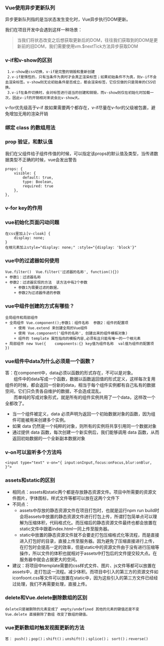 ### Vue使用异步更新队列
异步更新队列指的是当状态发生变化时，Vue异步执行DOM更新。

我们在项目开发中会遇到这样一种场景：
>当我们将状态改变之后想获取更新后的DOM，往往我们获取到的DOM是更新前的旧DOM，我们需要使用vm.$nextTick方法异步获取DOM


### v-if和v-show的区别
     1.v-show是css切换，v-if是完整的销毁和重新创建
     2.v-if是惰性的，只有当条件为真时才会真正渲染标签；如果初始条件不为真，则v-if不会去渲染标签。v-show则无论初始条件是否成立，都会渲染标签，它仅仅做的只是简单的CSS切换。
     3.v-if在条件切换时，会对标签进行适当的创建和销毁，而v-show则仅在初始化时加载一次，因此v-if的开销相对来说会比v-show大。
v-for优先级高于v-if 故如果需要两个都存在，v-if尽量在v-for的父级被包裹，避免增加无用的渲染开销

### 绑定 class 的数组用法
### prop 验证，和默认值
我们在父组件给子组件传值的时候，可以指定该props的默认值及类型，当传递数据类型不正确的时候，vue会发出警告
```vue
props: {
    visible: {
        default: true,
        type: Boolean,
        required: true
    },
},
```
### v-for key的作用

### vue初始化页面闪动问题
    在css里加上[v-cloak] {
        display: none;
    }
    在根元素加上style="display: none;" :style="{display: 'block'}"
### vue中的过滤器如何使用
    Vue.filter()  Vue.filter('过滤器的名称', function(){})
    + 参数1：过滤器名称
    + 参数2：过滤器实现的方法  该方法中有2个参数  
        + 参数1为需要过滤的数据，
        + 参数2为过滤器传递的参数
### vue中组件创建的方式有哪些？
    全局组件和局部组件
    + 全局组件 Vue.component();参数1：组件名称  参数2：组件的配置项
        + 使用 Vue.extend 来创建全局的Vue组件
        + 使用 Vue.component('组件的名称', 创建出来的组件模板对象)
        + 组件的 template 属性指向的模板内容,必须有且只能有唯一的一个根元素
    + 局部组件 new Vue({    components:{} key值为组件名称  val值为组件的配置项 })

### vue组件中data为什么必须是一个函数？
答：在component中，data必须以函数的形式存在，不可以是对象。<br />
&emsp;&emsp;组件中的data写成一个函数，数据以函数返回值的形式定义，这样每次复用组件的时候，都会返回一份新的data，相当于每个组件实例都有自己私有的数据空间，它们只负责各自维护的数据，不会造成混乱。<br />
&emsp;&emsp;而单纯的写成对象形式，就是所有的组件实例共用了一个data，这样改一个全都改了。

+ 当一个组件被定义，data 必须声明为返回一个初始数据对象的函数，因为组件可能被用来创建多个实例。
+ 如果 data 仍然是一个纯粹的对象，则所有的实例将共享引用同一个数据对象
+ 通过提供 data 函数，每次创建一个新实例后，我们能够调用 data 函数，从而返回初始数据的一个全新副本数据对象



### v-on可以监听多个方法吗
```vue
<input type="text" v-on="{ input:onInput,focus:onFocus,blur:onBlur, }">
```
### assets和static的区别
+ 相同点：assets和static两个都是存放静态资源文件。项目中所需要的资源文件图片，字体图标，样式文件等都可以放在这两个文件下
+ 不同点：
    + assets中存放的静态资源文件在项目打包时，也就是运行npm run build时会将assets中放置的静态资源文件进行打包上传，所谓打包简单点可以理解为压缩体积，代码格式化。而压缩后的静态资源文件最终也都会放置在static文件中跟着index.html一同上传至服务器。
    + static中放置的静态资源文件就不会要走打包压缩格式化等流程，而是直接进入打包好的目录，直接上传至服务器。因为避免了压缩直接进行上传，在打包时会提高一定的效率，但是static中的资源文件由于没有进行压缩等操作，所以文件的体积也就相对于assets中打包后的文件提交较大点。在服务器中就会占据更大的空间。
+ 建议：将项目中template需要的css样式文件、图片、js文件等都可以放置在assets中，走打包这一流程。减少体积。而项目中引入的第三方的资源文件如iconfoont.css等文件可以放置在static中，因为这些引入的第三方文件已经经过处理，我们不再需要处理，直接上传。

### delete和Vue.delete删除数组的区别
    delete只是被删除的元素变成了 empty/undefined 其他的元素的键值还是不变
    Vue.delete 直接删除了数组 改变了数组的键值。
### vue更新数组时触发视图更新的方法
    答： push()；pop()；shift()；unshift()；splice()； sort()；reverse()